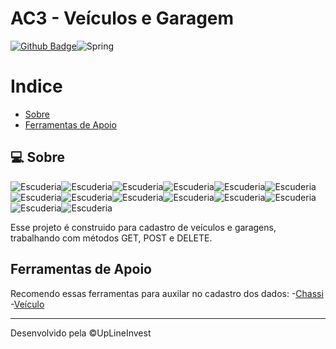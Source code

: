 # AC3 - Veículos e Garagem
[![Github Badge](https://img.shields.io/badge/GitHub-100000?style=for-the-badge&logo=github&logoColor=white)](https://github.com/Cesar-Almeida)![Spring](https://img.shields.io/badge/Spring-6DB33F?style=for-the-badge&logo=spring&logoColor=white)


# Indice

- [Sobre](#-sobre)
- [Ferramentas de Apoio](#-ferramentas-de-apoio) 
## 💻 Sobre
<p  align="center">

![Escuderia](https://aleen42.github.io/badges/src/lamborghini.svg)![Escuderia](https://aleen42.github.io/badges/src/bugatti.svg)![Escuderia](https://aleen42.github.io/badges/src/porsche.svg)![Escuderia](https://aleen42.github.io/badges/src/tesla.svg)![Escuderia](https://aleen42.github.io/badges/src/ferrari.svg)![Escuderia](https://aleen42.github.io/badges/src/toyota.svg)![Escuderia](https://aleen42.github.io/badges/src/mitsubishi.svg)![Escuderia](https://aleen42.github.io/badges/src/maserati.svg)![Escuderia](https://aleen42.github.io/badges/src/marussia.svg)![Escuderia](https://aleen42.github.io/badges/src/koenigsegg.svg)![Escuderia](https://aleen42.github.io/badges/src/bmw.svg)![Escuderia](https://aleen42.github.io/badges/src/land_rover.svg)![Escuderia](https://aleen42.github.io/badges/src/mercedes_benz.svg)![Escuderia](https://aleen42.github.io/badges/src/audi.svg)

</p>

Esse projeto é construido para cadastro de veículos e garagens, trabalhando com métodos GET, POST e DELETE.

## Ferramentas de Apoio
 Recomendo essas ferramentas para auxilar no cadastro dos dados:
-[Chassi](https://geradorbrasileiro.com/chassi.html)
-[Veículo](https://geradorbrasileiro.com/veiculo.html)

---
Desenvolvido pela ©UpLineInvest
